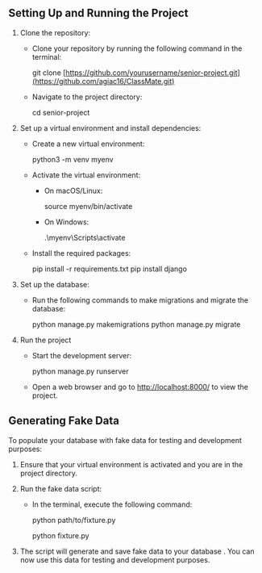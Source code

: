 

## Setting Up and Running the Project 



1. Clone the repository:

   - Clone your repository by running the following command in the terminal:
 
     git clone [https://github.com/yourusername/senior-project.git](https://github.com/agiac16/ClassMate.git)
   
   - Navigate to the project directory:
    
     cd senior-project
    

2. Set up a virtual environment and install dependencies:
   - Create a new virtual environment:
   
     python3 -m venv myenv
   
   - Activate the virtual environment:
     - On macOS/Linux:

       source myenv/bin/activate
 
     - On Windows:

       .\myenv\Scripts\activate
     
   - Install the required packages:
     
     pip install -r requirements.txt
     pip install django
   

3. Set up the database:
   - Run the following commands to make migrations and migrate the database:
  
     python manage.py makemigrations
     python manage.py migrate


4. Run the project
   - Start the development server:
     
     python manage.py runserver
     
   - Open a web browser and go to [http://localhost:8000/](http://localhost:8000/) to view the project.

## Generating Fake Data

To populate your database with fake data for testing and development purposes:

1. Ensure that your virtual environment is activated and you are in the project directory.
2. Run the fake data script:
   - In the terminal, execute the following command:
  
     python path/to/fixture.py

     python fixture.py
  
3. The script will generate and save fake data to your database
.   You can now use this data for testing and development purposes.





